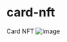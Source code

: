 # card-nft
Card NFT 
![image](https://user-images.githubusercontent.com/36434224/232538766-e438a563-9a33-49d2-ab55-1168dc9ca439.png)
